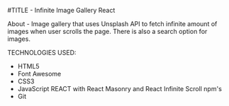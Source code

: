 #TITLE - Infinite Image Gallery React

About - Image gallery that uses Unsplash API to fetch infinite amount of images when user scrolls the page.
There is also a search option for images.

TECHNOLOGIES USED:

- HTML5
- Font Awesome
- CSS3
- JavaScript REACT with React Masonry and React Infinite Scroll npm's
- Git
